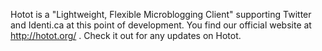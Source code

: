 Hotot is a "Lightweight, Flexible Microblogging Client" supporting Twitter and Identi.ca at this point of development. You find our official website at http://hotot.org/ . Check it out for any updates on Hotot.

